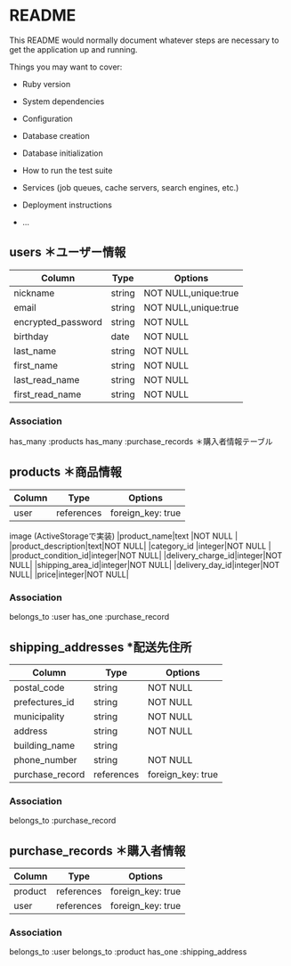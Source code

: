 # README

This README would normally document whatever steps are necessary to get the
application up and running.

Things you may want to cover:

* Ruby version

* System dependencies

* Configuration

* Database creation

* Database initialization

* How to run the test suite

* Services (job queues, cache servers, search engines, etc.)

* Deployment instructions

* ...

## users ＊ユーザー情報

|Column    |Type   |Options  |
|----------|-------|---------|
|nickname  |string |NOT NULL,unique:true |
|email     |string |NOT NULL,unique:true |
|encrypted_password|string |NOT NULL |
|birthday  |date   |NOT NULL |
|last_name |string|NOT NULL|
|first_name|string|NOT NULL|
|last_read_name |string|NOT NULL|
|first_read_name|string|NOT NULL|


### Association
has_many :products
has_many :purchase_records ＊購入者情報テーブル

## products ＊商品情報

|Column    |Type       |Options  |
|----------|-----------|---------|
|user      |references |foreign_key: true|
image (ActiveStorageで実装)
|product_name|text     |NOT NULL |
|product_description|text|NOT NULL|
|category_id  |integer|NOT NULL |
|product_condition_id|integer|NOT NULL|
|delivery_charge_id|integer|NOT NULL|
|shipping_area_id|integer|NOT NULL|
|delivery_day_id|integer|NOT NULL|
|price|integer|NOT NULL|

### Association
belongs_to :user
has_one :purchase_record 

## shipping_addresses *配送先住所

|Column    |Type       |Options  |
|----------|-----------|---------|
|postal_code|string   |NOT NULL |
|prefectures_id|string    |NOT NULL |
|municipality|string|NOT NULL|
|address|string|NOT NULL|
|building_name|string| |
|phone_number|string|NOT NULL|
|purchase_record|references|foreign_key: true|


### Association
belongs_to :purchase_record 

## purchase_records ＊購入者情報
|Column    |Type       |Options  |
|----------|-----------|---------|
|product   |references |foreign_key: true|
|user      |references |foreign_key: true|

### Association
belongs_to :user
belongs_to :product
has_one :shipping_address
